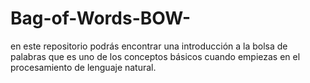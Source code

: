 # Bag-of-Words-BOW-
en este repositorio podrás encontrar una introducción a la bolsa de palabras que es uno de los conceptos básicos cuando empiezas en el procesamiento de lenguaje natural.
